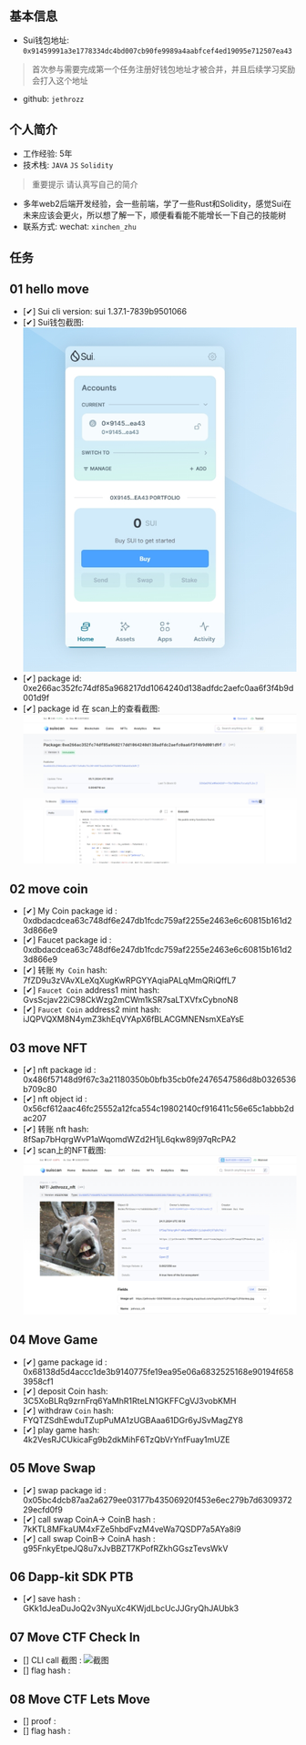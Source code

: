 ## 基本信息
- Sui钱包地址: `0x91459991a3e1778334dc4bd007cb90fe9989a4aabfcef4ed19095e712507ea43`
> 首次参与需要完成第一个任务注册好钱包地址才被合并，并且后续学习奖励会打入这个地址
- github: `jethrozz`

## 个人简介
- 工作经验: 5年
- 技术栈: `JAVA` `JS` `Solidity` 
> 重要提示 请认真写自己的简介
- 多年web2后端开发经验，会一些前端，学了一些Rust和Solidity，感觉Sui在未来应该会更火，所以想了解一下，顺便看看能不能增长一下自己的技能树
- 联系方式: wechat: `xinchen_zhu` 

## 任务

##   01 hello move  
- [✔] Sui cli version: sui 1.37.1-7839b9501066
- [✔] Sui钱包截图: ![Sui钱包截图](./co-learn-2411/images/sui_wallet.png)
- [✔] package id: 0xe266ac352fc74df85a968217dd1064240d138adfdc2aefc0aa6f3f4b9d001d9f
- [✔] package id 在 scan上的查看截图:![Scan截图](./co-learn-2411//images/packageid.png)

##   02 move coin
- [✔] My Coin package id : 0xdbdacdcea63c748df6e247db1fcdc759af2255e2463e6c60815b161d23d866e9
- [✔] Faucet package id : 0xdbdacdcea63c748df6e247db1fcdc759af2255e2463e6c60815b161d23d866e9
- [✔] 转账 `My Coin` hash: 7fZD9u3zVAvXLeXqXugKwRPGYYAqiaPALqMmQRiQffL7
- [✔] `Faucet Coin` address1 mint hash: GvsScjav22iC98CkWzg2mCWm1kSR7saLTXVfxCybnoN8
- [✔] `Faucet Coin` address2 mint hash: iJQPVQXM8N4ymZ3khEqVYApX6fBLACGMNENsmXEaYsE

##   03 move NFT
- [✔] nft package id : 0x486f57148d9f67c3a21180350b0bfb35cb0fe2476547586d8b0326536b709c80
- [✔] nft object id : 0x56cf612aac46fc25552a12fca554c19802140cf916411c56e65c1abbb2dac207
- [✔] 转账 nft  hash: 8fSap7bHqrgWvP1aWqomdWZd2H1jL6qkw89j97qRcPA2
- [✔] scan上的NFT截图:![Scan截图](./co-learn-2411//images/jethrozz_nft.png)

##   04 Move Game
- [✔] game package id : 0x68138d5d4accc1de3b9140775fe19ea95e06a6832525168e90194f6583958cf1
- [✔] deposit Coin hash: 3C5XoBLRq9zrnFrq6YaMhR1RteLN1GKFFCgVJ3vobKMH
- [✔] withdraw `Coin` hash: FYQTZSdhEwduTZupPuMA1zUGBAaa61DGr6yJSvMagZY8
- [✔] play game hash: 4k2VesRJCUkicaFg9b2dkMihF6TzQbVrYnfFuay1mUZE

##   05 Move Swap
- [✔] swap package id : 0x05bc4dcb87aa2a6279ee03177b43506920f453e6ec279b7d630937229ecfd0f9
- [✔] call swap CoinA-> CoinB  hash : 7kKTL8MFkaUM4xFZe5hbdFvzM4veWa7QSDP7a5AYa8i9
- [✔] call swap CoinB-> CoinA  hash : g95FnkyEtpeJQ8u7xJvBBZT7KPofRZkhGGszTevsWkV

##   06 Dapp-kit SDK PTB
- [✔] save hash : GKk1dJeaDuJoQ2v3NyuXc4KWjdLbcUcJJGryQhJAUbk3

##   07 Move CTF Check In
- [] CLI call 截图 : ![截图](./images/你的图片地址)
- [] flag hash :

##   08 Move CTF Lets Move
- [] proof : 
- [] flag hash :
